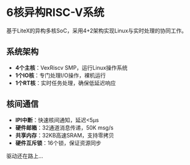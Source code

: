# 6核异构RISC-V系统

基于LiteX的异构多核SoC，采用4+2架构实现Linux与实时处理的协同工作。

## 系统架构

- **4个主核**：VexRiscv SMP，运行Linux操作系统
- **1个IO核**：专门处理I/O操作，裸机运行
- **1个RT核**：实时任务处理，确保低延迟响应

## 核间通信

- **IPI中断**：快速核间通知，延迟<5μs  
- **硬件邮箱**：32通道消息传递，50K msg/s
- **共享内存**：32KB高速SRAM，支持零拷贝
- **硬件互斥锁**：16个锁，保证资源同步

驱动还在路上...
